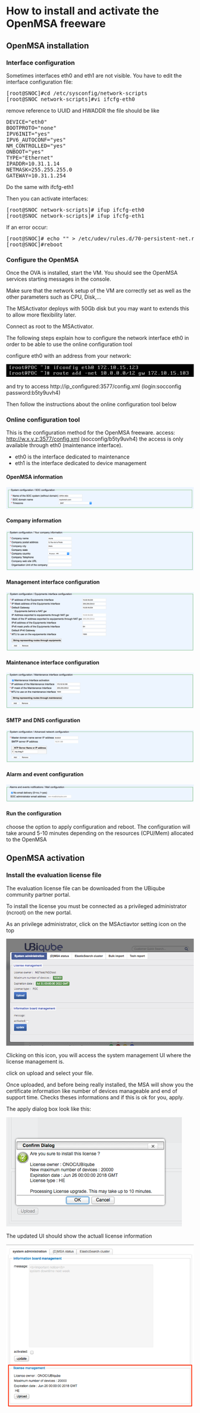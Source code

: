 # How to install and activate the OpenMSA freeware
## OpenMSA installation
### Interface configuration

Sometimes interfaces eth0 and eth1 are not visible. You have to edit the interface configuration file:
<pre>
[root@SNOC]#cd /etc/sysconfig/network-scripts
[root@SNOC network-scripts]#vi ifcfg-eth0
</pre>
remove reference to UUID and HWADDR the file should be like
<pre>
DEVICE="eth0"
BOOTPROTO="none"
IPV6INIT="yes"
IPV6_AUTOCONF="yes"
NM_CONTROLLED="yes"
ONBOOT="yes"
TYPE="Ethernet"
IPADDR=10.31.1.14
NETMASK=255.255.255.0
GATEWAY=10.31.1.254
</pre>
Do the same with ifcfg-eth1

Then you can activate interfaces:
<pre>
[root@SNOC network-scripts]# ifup ifcfg-eth0
[root@SNOC network-scripts]# ifup ifcfg-eth1
</pre>
If an error occur:
<pre>
[root@SNOC]# echo "" > /etc/udev/rules.d/70-persistent-net.rules
[root@SNOC]#reboot
</pre>

### Configure the OpenMSA

Once the OVA is installed, start the VM. You should see the OpenMSA services starting messages in the console.

Make sure that the network setup of the VM are correctly set as well as the other parameters such as CPU, Disk,...

The MSActivator deploys with 50Gb disk but you may want to extends this to allow more flexibility later.

Connect as root to the MSActivator.

The following steps explain how to configure the network interface eth0 in order to be able to use the online configuration tool

configure eth0 with an address from your network:

![install_ip_config.png](Images/OpenMSA_installation_ifconfig.png)

and try to access http://ip_configured:3577/config.xml (login:socconfig password:b5ty9uvh4)

Then follow the instructions about the online configuration tool below

### Online configuration tool

This is the configuration method for the OpenMSA freeware.
access: http://w.x.y.z:3577/config.xml (socconfig/b5ty9uvh4) 
the access is only available through eth0 (maintenance interface). 

* eth0 is the interface dedicated to maintenance 
* eth1 is the interface dedicated to device management

#### OpenMSA information
![UBIqube_SOC_Configurator_1.png](Images/UBIqube_SOC_Configurator_1.png)

#### Company information
![UBIqube_SOC_Configurator_2.png](Images/UBIqube_SOC_Configurator_2.png)

#### Management interface configuration
![UBIqube_SOC_Configurator_3.png](Images/UBIqube_SOC_Configurator_3.png)

#### Maintenance interface configuration
![UBIqube_SOC_Configurator_4.png](Images/UBIqube_SOC_Configurator_4.png)

#### SMTP and DNS configuration
![UBIqube_SOC_Configurator_6.png](Images/UBIqube_SOC_Configurator_6.png)

#### Alarm and event configuration
![UBIqube_SOC_Configurator_7.png](Images/UBIqube_SOC_Configurator_7.png)

#### Run the configuration
choose the option to apply configuration and reboot.
The configuration will take around 5-10 minutes depending on the resources (CPU/Mem) allocated to the OpenMSA 

## OpenMSA activation
### Install the evaluation license file 

The evaluation license file can be downloaded from the UBiqube community partner portal.

To install the license you must be connected as a privileged administrator (ncroot) on the new portal.

As an privilege administrator, click on the MSActiavtor setting icon on the top 

![License_upload.png](Images/License_upload.png)

Clicking on this icon, you will access the system management UI where the license management is.

click on upload and select your file.

Once uploaded, and before being really installed, the MSA will show you the certificate information like number of devices manageable and end of support time.
Checks theses informations and if this is ok for you, apply.

The apply dialog box look like this:

![License_use_3.png](Images/License_use_3.png)

The updated UI should show the actuall license information

![License_use_4.png](Images/License_use_4.png)

